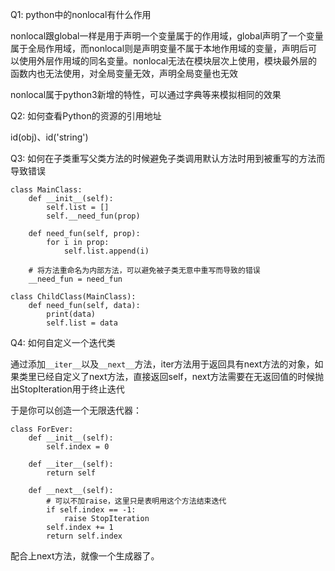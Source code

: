 Q1: python中的nonlocal有什么作用

nonlocal跟global一样是用于声明一个变量属于的作用域，global声明了一个变量属于全局作用域，而nonlocal则是声明变量不属于本地作用域的变量，声明后可以使用外层作用域的同名变量。nonlocal无法在模块层次上使用，模块最外层的函数内也无法使用，对全局变量无效，声明全局变量也无效

nonlocal属于python3新增的特性，可以通过字典等来模拟相同的效果

Q2: 如何查看Python的资源的引用地址

id(obj)、id('string')

Q3: 如何在子类重写父类方法的时候避免子类调用默认方法时用到被重写的方法而导致错误

```
class MainClass:
    def __init__(self):
        self.list = []
        self.__need_fun(prop)

    def need_fun(self, prop):
        for i in prop:
            self.list.append(i)

    # 将方法重命名为内部方法，可以避免被子类无意中重写而导致的错误
    __need_fun = need_fun

class ChildClass(MainClass):
    def need_fun(self, data):
        print(data)
        self.list = data
```

Q4: 如何自定义一个迭代类

通过添加`__iter__`以及`__next__`方法，iter方法用于返回具有next方法的对象，如果类里已经自定义了next方法，直接返回self，next方法需要在无返回值的时候抛出StopIteration用于终止迭代

于是你可以创造一个无限迭代器：

```
class ForEver:
    def __init__(self):
        self.index = 0
    
    def __iter__(self):
        return self

    def __next__(self):
        # 可以不加raise，这里只是表明用这个方法结束迭代
        if self.index == -1:
            raise StopIteration
        self.index += 1
        return self.index
```

配合上next方法，就像一个生成器了。
